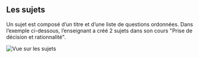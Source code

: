 ## Les sujets

Un sujet est composé d’un titre et d’une liste de questions ordonnées. Dans l’exemple ci-dessous, l’enseignant a créé 2 
sujets dans son cours "Prise de décision et rationnalité".

![Vue sur les sujets](/images/key_concepts/subjects.png)
